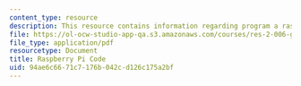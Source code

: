 ```yaml
---
content_type: resource
description: This resource contains information regarding program a raspberry pi camera.
file: https://ol-ocw-studio-app-qa.s3.amazonaws.com/courses/res-2-006-girls-who-build-cameras-summer-2016/94ae6c6671c7176b042cd126c175a2bf_MITRES2_006SUM16_Rasp_Code.pdf
file_type: application/pdf
resourcetype: Document
title: Raspberry Pi Code
uid: 94ae6c66-71c7-176b-042c-d126c175a2bf
---
```

